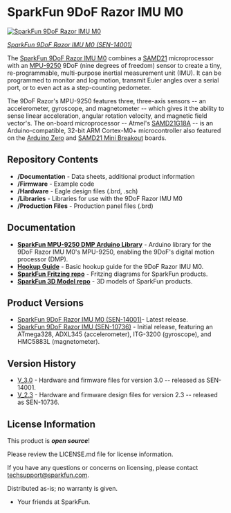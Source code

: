 SparkFun 9DoF Razor IMU M0
========================================

[![SparkFun 9DoF Razor IMU M0](https://cdn.sparkfun.com/r/500-500/assets/parts/1/1/7/7/5/14001-04.jpg)](https://www.sparkfun.com/products/14001)

[*SparkFun 9DoF Razor IMU M0 (SEN-14001)*](https://www.sparkfun.com/products/14001)

The [SparkFun 9DoF Razor IMU M0](https://www.sparkfun.com/products/14001) combines a [SAMD21](https://www.sparkfun.com/products/13664) microprocessor with an [MPU-9250](https://www.sparkfun.com/products/13762) 9DoF (nine degrees of freedom) sensor to create a tiny, re-programmable, multi-purpose inertial measurement unit (IMU). It can be programmed to monitor and log motion, transmit Euler angles over a serial port, or to even act as a step-counting pedometer.

The 9DoF Razor's MPU-9250 features three, three-axis sensors -- an accelerometer, gyroscope, and magnetometer -- which gives it the ability to sense linear acceleration, angular rotation velocity, and magnetic field vector's. The on-board microprocessor -- Atmel's [SAMD21G18A](http://www.atmel.com/devices/ATSAMD21G18.aspx) -- is an Arduino-compatible, 32-bit ARM Cortex-M0+ microcontroller also featured on the [Arduino Zero](https://www.arduino.cc/en/Main/ArduinoBoardZero) and [SAMD21 Mini Breakout](https://www.sparkfun.com/products/13664) boards.

Repository Contents
-------------------

* **/Documentation** - Data sheets, additional product information
* **/Firmware** - Example code 
* **/Hardware** - Eagle design files (.brd, .sch)
* **/Libraries** - Libraries for use with the 9DoF Razor IMU M0
* **/Production Files** - Production panel files (.brd)

Documentation
--------------
* **[SparkFun MPU-9250 DMP Arduino Library](https://github.com/sparkfun/SparkFun_MPU-9250-DMP_Arduino_Library)** - Arduino library for the 9DoF Razor IMU M0's MPU-9250, enabling the 9DoF's digital motion processor (DMP).
* **[Hookup Guide](https://learn.sparkfun.com/tutorials/9dof-razor-imu-m0-hookup-guide)** - Basic hookup guide for the 9DoF Razor IMU M0.
* **[SparkFun Fritzing repo](https://github.com/sparkfun/Fritzing_Parts)** - Fritzing diagrams for SparkFun products.
* **[SparkFun 3D Model repo](https://github.com/sparkfun/3D_Models)** - 3D models of SparkFun products. 

Product Versions
----------------
* [SparkFun 9DoF Razor IMU M0 (SEN-14001)](https://www.sparkfun.com/products/14001)- Latest release.
* [SparkFun 9DoF Razor IMU (SEN-10736)](https://www.sparkfun.com/products/retired/10736) - Initial release, featuring an ATmega328, ADXL345 (accelerometer), ITG-3200 (gyroscope), and HMC5883L (magnetometer).

Version History
---------------
* [V_3.0](https://github.com/sparkfun/9DOF_Razor_IMU/releases/tag/V_3.0) - Hardware and firmware files for version 3.0 -- released as SEN-14001.
* [V_2.3](https://github.com/sparkfun/9DOF_Razor_IMU/releases/tag/V_2.3) - Hardware and firmware design files for version 2.3 -- released as SEN-10736.

License Information
-------------------

This product is _**open source**_! 

Please review the LICENSE.md file for license information. 

If you have any questions or concerns on licensing, please contact techsupport@sparkfun.com.

Distributed as-is; no warranty is given.

- Your friends at SparkFun.
